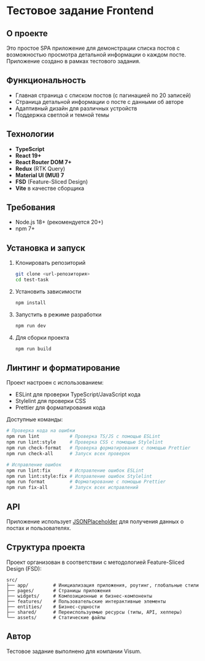 # Тестовое задание Frontend

## О проекте

Это простое SPA приложение для демонстрации списка постов с возможностью просмотра детальной информации о каждом посте. Приложение создано в рамках тестового задания.

## Функциональность

- Главная страница с списком постов (с пагинацией по 20 записей)
- Страница детальной информации о посте с данными об авторе
- Адаптивный дизайн для различных устройств
- Поддержка светлой и темной темы

## Технологии

- **TypeScript**
- **React 19+**
- **React Router DOM 7+**
- **Redux** (RTK Query)
- **Material UI (MUI) 7**
- **FSD** (Feature-Sliced Design)
- **Vite** в качестве сборщика

## Требования

- Node.js 18+ (рекомендуется 20+)
- npm 7+

## Установка и запуск

1. Клонировать репозиторий
   ```bash
   git clone <url-репозитория>
   cd test-task
   ```

2. Установить зависимости
   ```bash
   npm install
   ```

3. Запустить в режиме разработки
   ```bash
   npm run dev
   ```

4. Для сборки проекта
   ```bash
   npm run build
   ```

## Линтинг и форматирование

Проект настроен с использованием:
- ESLint для проверки TypeScript/JavaScript кода
- Stylelint для проверки CSS
- Prettier для форматирования кода

Доступные команды:

```bash
# Проверка кода на ошибки
npm run lint           # Проверка TS/JS с помощью ESLint
npm run lint:style     # Проверка CSS с помощью Stylelint
npm run check-format   # Проверка форматирования с помощью Prettier
npm run check-all      # Запуск всех проверок

# Исправление ошибок
npm run lint:fix       # Исправление ошибок ESLint
npm run lint:style:fix # Исправление ошибок Stylelint
npm run format         # Форматирование с помощью Prettier
npm run fix-all        # Запуск всех исправлений
```

## API

Приложение использует [JSONPlaceholder](https://jsonplaceholder.typicode.com/) для получения данных о постах и пользователях.

## Структура проекта

Проект организован в соответствии с методологией Feature-Sliced Design (FSD):

```
src/
├── app/         # Инициализация приложения, роутинг, глобальные стили
├── pages/       # Страницы приложения
├── widgets/     # Композиционные и бизнес-компоненты 
├── features/    # Пользовательские интерактивные элементы
├── entities/    # Бизнес-сущности
├── shared/      # Переиспользуемые ресурсы (типы, API, хелперы)
└── assets/      # Статические файлы
```

## Автор

Тестовое задание выполнено для компании Visum.

